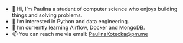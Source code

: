 - 👋 Hi, I’m Paulina a student of computer science who enjoys building things and solving problems. 
- 👀 I’m interested in Python and data engineering.
- 🌱 I’m currently learning Airflow, Docker and MongoDB.
- 📫 You can reach me via email: PaulinaKotecka@pm.me
